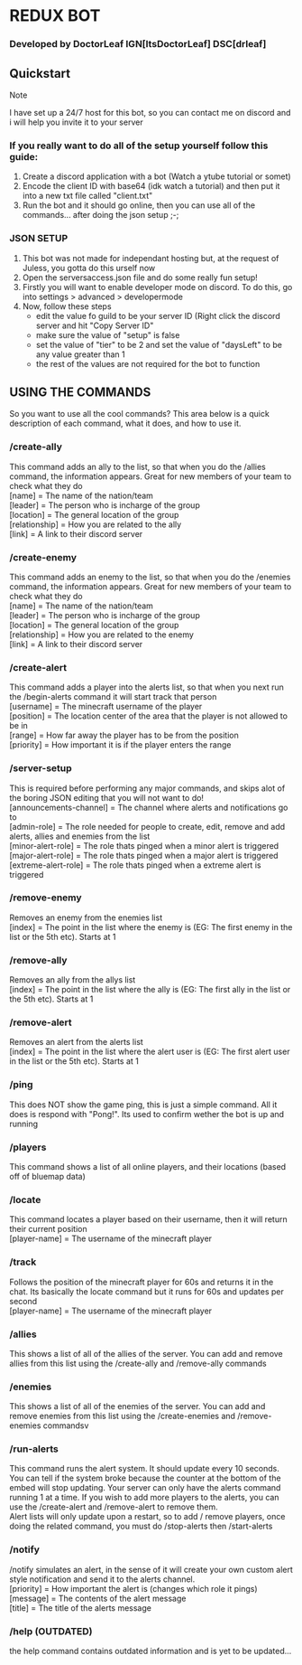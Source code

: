 # REDUX BOT
### Developed by DoctorLeaf IGN[ItsDoctorLeaf] DSC[drleaf]

## Quickstart
> [!NOTE]
> I have set up a 24/7 host for this bot, so you can contact me on discord and i will help you invite it to your server

### If you really want to do all of the setup yourself follow this guide:
1. Create a discord application with a bot (Watch a ytube tutorial or somet)
2. Encode the client ID with base64 (idk watch a tutorial) and then put it into a new txt file called "client.txt"
3. Run the bot and it should go online, then you can use all of the commands... after doing the json setup ;-;

### JSON SETUP
1. This bot was not made for independant hosting but, at the request of Juless, you gotta do this urself now
2. Open the serversaccess.json file and do some really fun setup!
3. Firstly you will want to enable developer mode on discord. To do this, go into settings > advanced > developermode
4. Now, follow these steps
   - edit the value fo guild to be your server ID (Right click the discord server and hit "Copy Server ID"
   - make sure the value of "setup" is false
   - set the value of "tier" to be 2 and set the value of "daysLeft" to be any value greater than 1
   - the rest of the values are not required for the bot to function

## USING THE COMMANDS
So you want to use all the cool commands? This area below is a quick description of each command, what it does, and how to use it.

### /create-ally
This command adds an ally to the list, so that when you do the /allies command, the information appears. Great for new members of your team to check what they do<br />
[name] = The name of the nation/team <br />
[leader] = The person who is incharge of the group <br />
[location] = The general location of the group <br />
[relationship] = How you are related to the ally <br />
[link] = A link to their discord server <br />

### /create-enemy
This command adds an enemy to the list, so that when you do the /enemies command, the information appears. Great for new members of your team to check what they do<br />
[name] = The name of the nation/team<br />
[leader] = The person who is incharge of the group<br />
[location] = The general location of the group<br />
[relationship] = How you are related to the enemy<br />
[link] = A link to their discord server<br />

### /create-alert
This command adds a player into the alerts list, so that when you next run the /begin-alerts command it will start track that person<br />
[username] = The minecraft username of the player<br />
[position] = The location center of the area that the player is not allowed to be in<br />
[range] = How far away the player has to be from the position<br />
[priority] = How important it is if the player enters the range<br />

### /server-setup
This is required before performing any major commands, and skips alot of the boring JSON editing that you will not want to do!<br />
[announcements-channel] = The channel where alerts and notifications go to<br />
[admin-role] = The role needed for people to create, edit, remove and add alerts, allies and enemies from the list<br />
[minor-alert-role] = The role thats pinged when a minor alert is triggered<br />
[major-alert-role] = The role thats pinged when a major alert is triggered<br />
[extreme-alert-role] = The role thats pinged when a extreme alert is triggered<br />

### /remove-enemy 
Removes an enemy from the enemies list<br />
[index] = The point in the list where the enemy is (EG: The first enemy in the list or the 5th etc). Starts at 1<br />

### /remove-ally
Removes an ally from the allys list<br />
[index] = The point in the list where the ally is (EG: The first ally in the list or the 5th etc). Starts at 1<br />

### /remove-alert 
Removes an alert from the alerts list<br />
[index] = The point in the list where the alert user is (EG: The first alert user in the list or the 5th etc). Starts at 1<br />

### /ping
This does NOT show the game ping, this is just a simple command. All it does is respond with "Pong!". Its used to confirm wether the bot is up and running

### /players
This command shows a list of all online players, and their locations (based off of bluemap data)<br />

### /locate
This command locates a player based on their username, then it will return their current position<br />
[player-name] = The username of the minecraft player<br />

### /track
Follows the position of the minecraft player for 60s and returns it in the chat. Its basically the locate command but it runs for 60s and updates per second<br />
[player-name] = The username of the minecraft player<br />

### /allies
This shows a list of all of the allies of the server. You can add and remove allies from this list using the /create-ally and /remove-ally commands<br />

### /enemies
This shows a list of all of the enemies of the server. You can add and remove enemies from this list using the /create-enemies and /remove-enemies commandsv

### /run-alerts
This command runs the alert system. It should update every 10 seconds. You can tell if the system broke because the counter at the bottom of the embed will stop updating. Your server can only have the alerts command running 1 at a time. If you wish to add more players to the alerts, you can use the /create-alert and /remove-alert to remove them.<br />
Alert lists will only update upon a restart, so to add / remove players, once doing the related command, you must do /stop-alerts then /start-alerts<br />

### /notify
/notify simulates an alert, in the sense of it will create your own custom alert style notification and send it to the alerts channel.<br />
[priority] = How important the alert is (changes which role it pings)<br />
[message] = The contents of the alert message<br />
[title] = The title of the alerts message<br />

### /help (OUTDATED)
the help command contains outdated information and is yet to be updated...<br />
